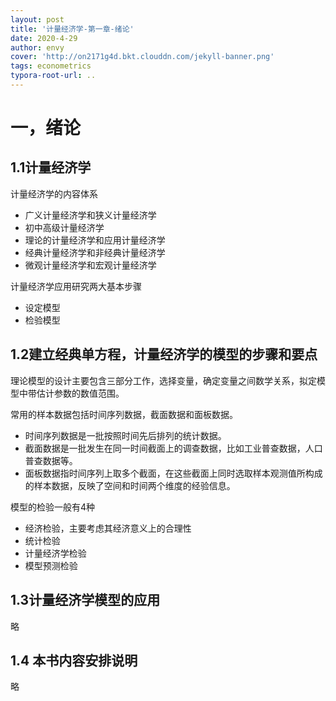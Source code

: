 ```yaml
---
layout: post
title: '计量经济学-第一章-绪论'
date: 2020-4-29
author: envy
cover: 'http://on2171g4d.bkt.clouddn.com/jekyll-banner.png'
tags: econometrics
typora-root-url: ..
---
```


# 一，绪论

## 1.1计量经济学

计量经济学的内容体系

- 广义计量经济学和狭义计量经济学
- 初中高级计量经济学
- 理论的计量经济学和应用计量经济学
- 经典计量经济学和非经典计量经济学
- 微观计量经济学和宏观计量经济学

计量经济学应用研究两大基本步骤
- 设定模型
- 检验模型



## 1.2建立经典单方程，计量经济学的模型的步骤和要点
理论模型的设计主要包含三部分工作，选择变量，确定变量之间数学关系，拟定模型中带估计参数的数值范围。

常用的样本数据包括时间序列数据，截面数据和面板数据。
- 时间序列数据是一批按照时间先后排列的统计数据。
- 截面数据是一批发生在同一时间截面上的调查数据，比如工业普查数据，人口普查数据等。
- 面板数据指时间序列上取多个截面，在这些截面上同时选取样本观测值所构成的样本数据，反映了空间和时间两个维度的经验信息。

模型的检验一般有4种
- 经济检验，主要考虑其经济意义上的合理性
-  统计检验
-  计量经济学检验
-  模型预测检验


## 1.3计量经济学模型的应用
略


## 1.4 本书内容安排说明
略